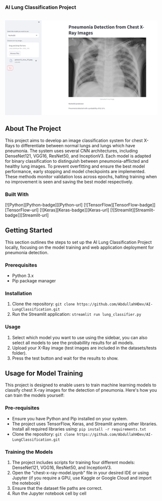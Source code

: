 <h3 align="left">AI Lung Classification Project</h3>
</div>

<br>

<img src="https://github.com/AbdullahHDev/AI-LungClassification/blob/main/assets/img1.png" width="900">

## About The Project

This project aims to develop an image classification system for chest X-Rays to differentiate between normal lungs and lungs which have pneumonia. The system uses several CNN architectures, including DenseNet121, VGG16, ResNet50, and InceptionV3. Each model is adapted for binary classification to distinguish between pneumonia-afflicted and healthy lung images. To prevent overfitting and ensure the best model performance, early stopping and model checkpoints are implemented. These methods monitor validation loss across epochs, halting training when no improvement is seen and saving the best model respectively.

### Built With

[![Python][Python-badge]][Python-url]
[![TensorFlow][TensorFlow-badge]][TensorFlow-url]
[![Keras][Keras-badge]][Keras-url]
[![Streamlit][Streamlit-badge]][Streamlit-url]

## Getting Started

This section outlines the steps to set up the AI Lung Classification Project locally, focusing on the model training and web application deployment for pneumonia detection.

### Prerequisites

- Python 3.x
- Pip package manager

### Installation

1. Clone the repository: `git clone https://github.com/AbdullahHDev/AI-LungClassification.git`
2. Run the Streamlit application: `streamlit run lung_classifier.py`

### Usage

1. Select which model you want to use using the sidebar, you can also select all models to see the probabillity results for all models.
2. Upload your X-Ray image (test images are included in the datasets/tests folder).
3. Press the test button and wait for the results to show.

## Usage for Model Training

This project is designed to enable users to train machine learning models to classify chest X-ray images for the detection of pneumonia. Here's how you can train the models yourself:

### Pre-requisites

- Ensure you have Python and Pip installed on your system.
- The project uses TensorFlow, Keras, and Streamlit among other libraries. Install all required libraries using: `pip install -r requirements.txt`
- Clone the repository: `git clone https://github.com/AbdullahHDev/AI-LungClassification.git`

### Training the Models

1. The project includes scripts for training four different models: DenseNet121, VGG16, ResNet50, and InceptionV3.
2. Open the "chest-x-ray-model.ipynb" file in your desired IDE or using Jupyter (if you require a GPU, use Kaggle or Google Cloud and import the notebook)
3. Ensure that the dataset file paths are correct.
4. Run the Jupyter notebook cell by cell

